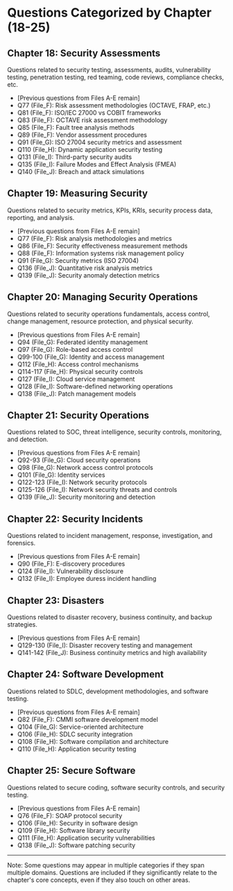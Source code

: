 # Questions Categorized by Chapter (18-25)

## Chapter 18: Security Assessments
Questions related to security testing, assessments, audits, vulnerability testing, penetration testing, red teaming, code reviews, compliance checks, etc.

- [Previous questions from Files A-E remain]
- Q77 (File_F): Risk assessment methodologies (OCTAVE, FRAP, etc.)
- Q81 (File_F): ISO/IEC 27000 vs COBIT frameworks
- Q83 (File_F): OCTAVE risk assessment methodology
- Q85 (File_F): Fault tree analysis methods
- Q89 (File_F): Vendor assessment procedures
- Q91 (File_G): ISO 27004 security metrics and assessment
- Q110 (File_H): Dynamic application security testing
- Q131 (File_I): Third-party security audits
- Q135 (File_I): Failure Modes and Effect Analysis (FMEA)
- Q140 (File_J): Breach and attack simulations

## Chapter 19: Measuring Security
Questions related to security metrics, KPIs, KRIs, security process data, reporting, and analysis.

- [Previous questions from Files A-E remain]
- Q77 (File_F): Risk analysis methodologies and metrics
- Q86 (File_F): Security effectiveness measurement methods
- Q88 (File_F): Information systems risk management policy
- Q91 (File_G): Security metrics (ISO 27004)
- Q136 (File_J): Quantitative risk analysis metrics
- Q139 (File_J): Security anomaly detection metrics

## Chapter 20: Managing Security Operations
Questions related to security operations fundamentals, access control, change management, resource protection, and physical security.

- [Previous questions from Files A-E remain]
- Q94 (File_G): Federated identity management
- Q97 (File_G): Role-based access control
- Q99-100 (File_G): Identity and access management
- Q112 (File_H): Access control mechanisms
- Q114-117 (File_H): Physical security controls
- Q127 (File_I): Cloud service management
- Q128 (File_I): Software-defined networking operations
- Q138 (File_J): Patch management models

## Chapter 21: Security Operations
Questions related to SOC, threat intelligence, security controls, monitoring, and detection.

- [Previous questions from Files A-E remain]
- Q92-93 (File_G): Cloud security operations
- Q98 (File_G): Network access control protocols
- Q101 (File_G): Identity services
- Q122-123 (File_I): Network security protocols
- Q125-126 (File_I): Network security threats and controls
- Q139 (File_J): Security monitoring and detection

## Chapter 22: Security Incidents
Questions related to incident management, response, investigation, and forensics.

- [Previous questions from Files A-E remain]
- Q90 (File_F): E-discovery procedures
- Q124 (File_I): Vulnerability disclosure
- Q132 (File_I): Employee duress incident handling

## Chapter 23: Disasters
Questions related to disaster recovery, business continuity, and backup strategies.

- [Previous questions from Files A-E remain]
- Q129-130 (File_I): Disaster recovery testing and management
- Q141-142 (File_J): Business continuity metrics and high availability

## Chapter 24: Software Development
Questions related to SDLC, development methodologies, and software testing.

- [Previous questions from Files A-E remain]
- Q82 (File_F): CMMI software development model
- Q104 (File_G): Service-oriented architecture
- Q106 (File_H): SDLC security integration
- Q108 (File_H): Software compilation and architecture
- Q110 (File_H): Application security testing

## Chapter 25: Secure Software
Questions related to secure coding, software security controls, and security testing.

- [Previous questions from Files A-E remain]
- Q76 (File_F): SOAP protocol security
- Q106 (File_H): Security in software design
- Q109 (File_H): Software library security
- Q111 (File_H): Application security vulnerabilities
- Q138 (File_J): Software patching security

---
Note: Some questions may appear in multiple categories if they span multiple domains. Questions are included if they significantly relate to the chapter's core concepts, even if they also touch on other areas.